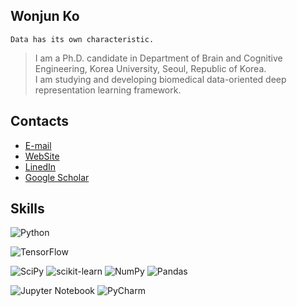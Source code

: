 ## Wonjun Ko
```
Data has its own characteristic.
```
> I am a Ph.D. candidate in Department of Brain and Cognitive Engineering, Korea University, Seoul, Republic of Korea.</br>
> I am studying and developing biomedical data-oriented deep representation learning framework. 

## Contacts
* [E-mail](wjko@korea.ac.kr)
* [WebSite](https://sites.google.com/korea.ac.kr/wonjun-ko/home?authuser=1)
* [LinedIn](https://www.linkedin.com/in/wonjun-ko-30475a19a/)
* [Google Scholar](https://scholar.google.com/citations?user=Fvzg1_sAAAAJ&hl=ko&authuser=1)

## Skills
![Python](https://img.shields.io/badge/python-3670A0?style=for-the-badge&logo=python&logoColor=ffdd54)

![TensorFlow](https://img.shields.io/badge/TensorFlow-%23FF6F00.svg?style=for-the-badge&logo=TensorFlow&logoColor=white)

![SciPy](https://img.shields.io/badge/SciPy-%230C55A5.svg?style=for-the-badge&logo=scipy&logoColor=%white)
![scikit-learn](https://img.shields.io/badge/scikit--learn-%23F7931E.svg?style=for-the-badge&logo=scikit-learn&logoColor=white)
![NumPy](https://img.shields.io/badge/numpy-%23013243.svg?style=for-the-badge&logo=numpy&logoColor=white)
![Pandas](https://img.shields.io/badge/pandas-%23150458.svg?style=for-the-badge&logo=pandas&logoColor=white)

![Jupyter Notebook](https://img.shields.io/badge/jupyter-%23FA0F00.svg?style=for-the-badge&logo=jupyter&logoColor=white)
![PyCharm](https://img.shields.io/badge/pycharm-143?style=for-the-badge&logo=pycharm&logoColor=black&color=black&labelColor=green)
